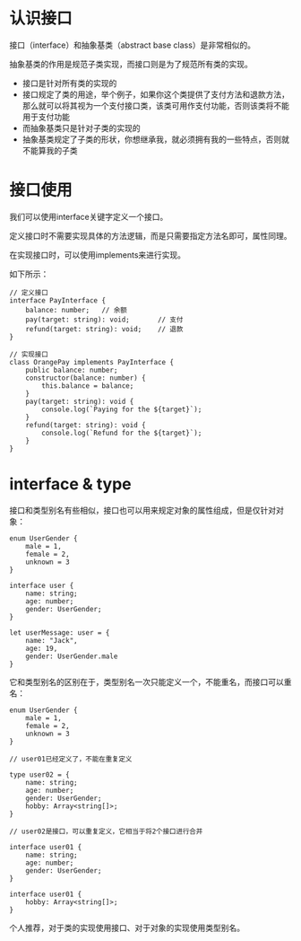 # 认识接口

接口（interface）和抽象基类（abstract base class）是非常相似的。

抽象基类的作用是规范子类实现，而接口则是为了规范所有类的实现。

- 接口是针对所有类的实现的
- 接口规定了类的用途，举个例子，如果你这个类提供了支付方法和退款方法，那么就可以将其视为一个支付接口类，该类可用作支付功能，否则该类将不能用于支付功能
- 而抽象基类只是针对子类的实现的
- 抽象基类规定了子类的形状，你想继承我，就必须拥有我的一些特点，否则就不能算我的子类



# 接口使用

我们可以使用interface关键字定义一个接口。

定义接口时不需要实现具体的方法逻辑，而是只需要指定方法名即可，属性同理。

在实现接口时，可以使用implements来进行实现。

如下所示：

```
// 定义接口
interface PayInterface {
    balance: number;   // 余额
    pay(target: string): void;       // 支付
    refund(target: string): void;    // 退款
}

// 实现接口
class OrangePay implements PayInterface {
    public balance: number;
    constructor(balance: number) {
        this.balance = balance;
    }
    pay(target: string): void {
        console.log(`Paying for the ${target}`);
    }
    refund(target: string): void {
        console.log(`Refund for the ${target}`);
    }
}
```



# interface & type

接口和类型别名有些相似，接口也可以用来规定对象的属性组成，但是仅针对对象：

```
enum UserGender {
    male = 1,
    female = 2,
    unknown = 3
}

interface user {
    name: string;
    age: number;
    gender: UserGender;
}

let userMessage: user = {
    name: "Jack",
    age: 19,
    gender: UserGender.male
}
```

它和类型别名的区别在于，类型别名一次只能定义一个，不能重名，而接口可以重名：

```
enum UserGender {
    male = 1,
    female = 2,
    unknown = 3
}

// user01已经定义了，不能在重复定义

type user02 = {
    name: string;
    age: number;
    gender: UserGender;
    hobby: Array<string[]>;
}

// user02是接口，可以重复定义，它相当于将2个接口进行合并

interface user01 {
    name: string;
    age: number;
    gender: UserGender;
}

interface user01 {
    hobby: Array<string[]>;
}
```

个人推荐，对于类的实现使用接口、对于对象的实现使用类型别名。